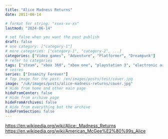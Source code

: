 ```yaml
---
title: "Alice Madness Returns"
date: 2011-06-14

# format for string: "xxxx-xx-xx"
lastmod: "2024-06-14"

# set false when you want the post publish
draft: false
# one category: ["category-1"]
# more categories: ["category-1", "category-2", ...]
categories: ["Video games", "Adventure", "Platformer", "Dreampunk"]
# refer to categories
tags: ["steam", "xbox 360", "xbox one", "playstation 3", "electronic arts", "spicy horse", "madness", "houses of sorrow", "wonderland", "charles lutwidge dodgson"]
# seires
series: ["Insanity Forever"]
# Top image for the post: /en/images/posts/test/cover.jpg
image: "/uk/images/posts/alice-madness-returns/cover.jpg"
# Hide from home and other main page
hideFromCenter: false
# Hide from archive page
hideFromArchives: false
# Hide from everything but the archive
hideFromSection: false
---
```

https://en.wikipedia.org/wiki/Alice:_Madness_Returns
https://en.wikipedia.org/wiki/American_McGee%E2%80%99s_Alice
<!--more-->